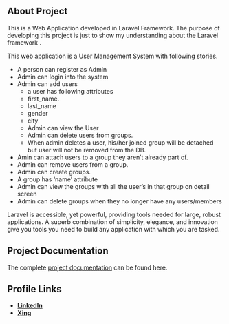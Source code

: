 
## About Project


This is a Web Application developed in Laravel Framework. The purpose of developing this project is just to show my understanding about the Laravel framework .

This web application is a User Management System with following stories.

- A person can register as Admin
- 	Admin can login into the system
- 	Admin can add users  
	- a user has following attributes 
	- first_name.
	- last_name
	- gender
	- city
	- Admin can view the User
	- Admin can delete users from groups.
	- When admin deletes a user, his/her joined group will be detached but user will not be removed from the DB.
- 	Amin can attach users to a group they aren’t already part of.
- 	Admin can remove users from a group.
- 	Admin can create groups.
- 	A group has ‘name’ attribute
- 	Admin can view the groups with all the user’s in that group on detail screen
- 	Admin can delete groups when they no longer have any users/members


Laravel is accessible, yet powerful, providing tools needed for large, robust applications. A superb combination of simplicity, elegance, and innovation give you tools you need to build any application with which you are tasked.

## Project Documentation

The complete [project documentation](https://github.com/mobeendev/UMS/blob/master/public/assets/UMS%20Documentation.pdf) can be found here.

## Profile Links

- **[LinkedIn](https://www.linkedin.com/in/mobeendev)**
- **[Xing](https://www.xing.com/profile/abdul_mobeen3)**

